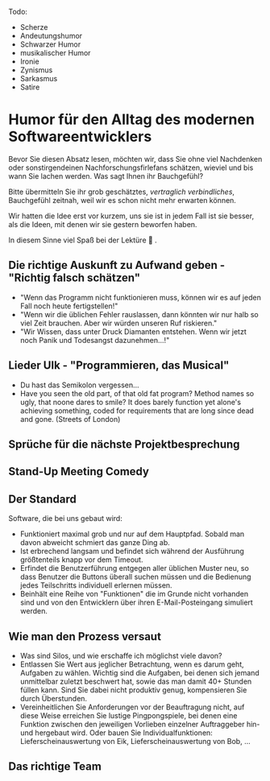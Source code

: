 Todo:
- Scherze
- Andeutungshumor
- Schwarzer Humor
- musikalischer Humor
- Ironie
- Zynismus
- Sarkasmus
- Satire


# Humor für den Alltag des modernen Softwareentwicklers

Bevor Sie diesen Absatz lesen, möchten wir, dass Sie ohne viel Nachdenken oder sonstirgendeinen Nachforschungsfirlefans schätzen, wieviel und bis wann Sie lachen werden. Was sagt Ihnen ihr Bauchgefühl? 

Bitte übermitteln Sie ihr grob geschätztes, <i>vertraglich verbindliches</i>, Bauchgefühl zeitnah, weil wir es schon nicht mehr erwarten können. 

Wir hatten die Idee erst vor kurzem, uns sie ist in jedem Fall ist sie besser, als die Ideen, mit denen wir sie gestern beworfen haben.

In diesem Sinne viel Spaß bei der Lektüre 🙂 .

## Die richtige Auskunft zu Aufwand geben - "Richtig falsch schätzen"

- "Wenn das Programm nicht funktionieren muss, können wir es auf jeden Fall noch heute fertigstellen!" 
- "Wenn wir die üblichen Fehler rauslassen, dann könnten wir nur halb so viel Zeit brauchen. Aber wir würden unseren Ruf riskieren."
- "Wir Wissen, dass unter Druck Diamanten entstehen. Wenn wir jetzt noch Panik und Todesangst dazunehmen...!"

## Lieder Ulk - "Programmieren, das Musical"

- Du hast das Semikolon vergessen...
- Have you seen the old part, of that old fat program? Method names so ugly, that noone dares to smile? It does barely function yet alone's achieving something, coded for requirements that are long since dead and gone. (Streets of London)

## Sprüche für die nächste Projektbesprechung

## Stand-Up Meeting Comedy

## Der Standard

Software, die bei uns gebaut wird: 

- Funktioniert maximal grob und nur auf dem Hauptpfad. Sobald man davon abweicht schmiert das ganze Ding ab.
- Ist erbrechend langsam und befindet sich während der Ausführung größtenteils knapp vor dem Timeout.
- Erfindet die Benutzerführung entgegen aller üblichen Muster neu, so dass Benutzer die Buttons überall suchen müssen und die Bedienung jedes Teilschritts individuell erlernen müssen.
- Beinhält eine Reihe von "Funktionen" die im Grunde nicht vorhanden sind und von den Entwicklern über ihren E-Mail-Posteingang simuliert werden. 


## Wie man den Prozess versaut

- Was sind Silos, und wie erschaffe ich möglichst viele davon?
- Entlassen Sie Wert aus jeglicher Betrachtung, wenn es darum geht, Aufgaben zu wählen. Wichtig sind die Aufgaben, bei denen sich jemand unmittelbar zuletzt beschwert hat, sowie das man damit 40+ Stunden füllen kann. Sind Sie dabei nicht produktiv genug, kompensieren Sie durch Überstunden.
- Vereinheitlichen Sie Anforderungen vor der Beauftragung nicht, auf diese Weise erreichen Sie lustige Pingpongspiele, bei denen eine Funktion zwischen den jeweiligen Vorlieben einzelner Auftraggeber hin- und hergebaut wird. Oder bauen Sie Individualfunktionen: Lieferscheinauswertung von Eik, Lieferscheinauswertung von Bob, ...

## Das richtige Team





